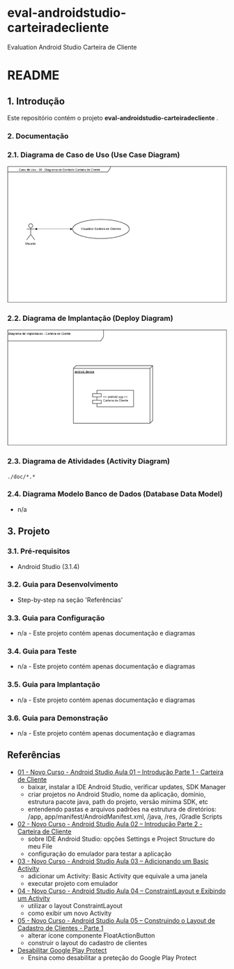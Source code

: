 # eval-androidstudio-carteiradecliente
Evaluation Android Studio Carteira de Cliente

# README #

## 1. Introdução ##

Este repositório contém o projeto **eval-androidstudio-carteiradecliente** . 

### 2. Documentação ###

### 2.1. Diagrama de Caso de Uso (Use Case Diagram) ###

![Diagrama de Caso de Uso](https://github.com/josemarsilva/eval-androidstudio-carteiradecliente/blob/master/doc/Diagrama%20Caso%20de%20Uso%20-%2000%20-%20Contexto%20Carteira%20de%20Cliente.png) 


### 2.2. Diagrama de Implantação (Deploy Diagram) ###

![Diagrama de Implantação](https://github.com/josemarsilva/eval-androidstudio-carteiradecliente/blob/master/doc/Diagrama%20Implantacao%20-%2000%20-%20Contexto%20Carteira%20de%20Cliente.png) 


### 2.3. Diagrama de Atividades (Activity Diagram) ###

```image-file
./doc/*.*
```


### 2.4. Diagrama Modelo Banco de Dados (Database Data Model) ###

* n/a


## 3. Projeto ##

### 3.1. Pré-requisitos ###

* Android Studio (3.1.4)


### 3.2. Guia para Desenvolvimento ###

* Step-by-step na seção 'Referências'


### 3.3. Guia para Configuração ###

* n/a - Este projeto contém apenas documentação e diagramas


### 3.4. Guia para Teste ###

* n/a - Este projeto contém apenas documentação e diagramas


### 3.5. Guia para Implantação ###

* n/a - Este projeto contém apenas documentação e diagramas


### 3.6. Guia para Demonstração ###

* n/a - Este projeto contém apenas documentação e diagramas


## Referências ##

* [01 - Novo Curso - Android Studio Aula 01 – Introdução Parte 1 - Carteira de Cliente](https://www.youtube.com/watch?v=MnJEbS5p3kQ)
  * baixar, instalar a IDE Android Studio, verificar updates, SDK Manager
  * criar projetos no Android Studio, nome da aplicação, domínio, estrutura pacote java, path do projeto, versão mínima SDK, etc
  * entendendo pastas e arquivos padrões na estrutura de diretórios: /app, app/manifest/AndroidManifest.xml, /java, /res, /Gradle Scripts
* [02 - Novo Curso - Android Studio Aula 02 – Introdução Parte 2 - Carteira de Cliente](https://www.youtube.com/watch?v=g1Zq_nyc8DM)
  * sobre IDE Android Studio: opções Settings e Project Structure do meu File
  * configuração do emulador para testar a aplicação
* [03 - Novo Curso - Android Studio Aula 03 – Adicionando um Basic Activity](https://www.youtube.com/watch?v=h9uPk-baha4)
  * adicionar um Activity: Basic Activity que equivale a uma janela
  * executar projeto com emulador
* [04 - Novo Curso - Android Studio Aula 04 – ConstraintLayout e Exibindo um Activity](https://www.youtube.com/watch?v=0QCO6pZ9vxY&t=12s)
  * utilizar o layout ConstraintLayout
  * como exibir um novo Activity
* [05 - Novo Curso - Android Studio Aula 05 – Construindo o Layout de Cadastro de Clientes - Parte 1](https://www.youtube.com/watch?v=kV0fMwUjQoA)
  * alterar ícone componente FloatActionButton
  * construir o layout do cadastro de clientes
* [Desabilitar Google Play Protect](https://www.youtube.com/watch?v=i54s0cXckeo)
  * Ensina como desabilitar a preteção do Google Play Protect